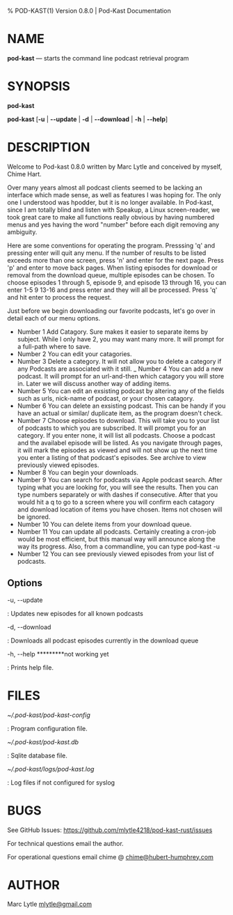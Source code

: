 % POD-KAST(1) Version 0.8.0 | Pod-Kast Documentation

NAME
====

**pod-kast** — starts the command line podcast retrieval program

SYNOPSIS
========

 **pod-kast**

 **pod-kast** \[**-u** | **--update** | **-d** | **--download** | **-h** | **--help**]

DESCRIPTION
===========
Welcome to Pod-kast 0.8.0 written by Marc Lytle and conceived by myself, Chime Hart.

Over many years almost all podcast clients seemed to be lacking an interface which made sense, as well as features I was hoping for. The only one I understood was hpodder, but it is no longer available. In Pod-kast, since I am totally blind and listen with Speakup, a Linux screen-reader, we took great care to make all functions really obvious by having numbered menus and yes having the word "number" before each digit removing any ambiguity.

Here are some conventions for operating the program. Presssing 'q' and pressing enter will quit any menu. If the number of results to be listed exceeds more than one screen, press 'n' and enter for the next page. Press 'p' and enter to move back pages. When listing episodes for download or removal from the download queue, multiple episodes can be chosen. To choose episodes 1 through 5, episode 9, and episode 13 through 16, you can enter 1-5 9 13-16 and press enter and they will all be processed. Press 'q' and hit enter to process the request.

Just before we begin downloading our favorite podcasts, let's go over in detail each of our menu options. 

- Number 1 Add Catagory. Sure makes it easier to separate items by subject. While I only have 2, you may want many more. It will prompt for a full-path where to save.
- Number 2 You can edit your catagories.
- Number 3 Delete a category. It will not allow you to delete a category if any Podcasts are associated with it still.
_ Number 4 You can add a new podcast. It will prompt for an url-and-then which catagory you will store in. Later we will discuss another way of adding items.
- Number 5 You can edit an exsisting podcast by altering any of the fields such as urls, nick-name of podcast, or your chosen catagory.
- Number 6 You can delete an exsisting podcast. This can be handy if you have an actual or similar/ duplicate item, as the program doesn't check.
- Number 7 Choose episodes to download. This will take you to your list of podcasts to which you are subscribed. It will prompt you for an category. If you enter none, it will list all podcasts. Choose a podcast and the availabel episode will be listed. As you navigate through pages, it will mark the episodes as viewed and will not show up the next time you enter a listing of that podcast's episodes. See archive to view previously viewed episodes.
- Number 8 You can begin your downloads.
- Number 9 You can search for podcasts via Apple podcast search. After typing what you are looking for, you will see the results. Then you can type numbers separately or with dashes if consecutive. After that you would hit a q to go to a screen where you will confirm each catagory and download location of items you have chosen. Items not chosen will be ignored.
- Number 10 You can delete items from your download queue.
- Number 11 You can update all podcasts. Certainly creating a cron-job would be most efficient, but this manual way will announce along the way its progress. Also, from a commandline, you can type
pod-kast -u
- Number 12 You can see previously viewed episodes from your list of podcasts.

Options
-------

-u, --update

:   Updates new episodes for all known podcasts

-d, --download

:   Downloads all podcast episodes currently in the download queue

-h, --help *********not working yet

:   Prints help file.

FILES
=====

*~/.pod-kast/pod-kast-config*

:   Program configuration file.

*~/.pod-kast/pod-kast.db*

:   Sqlite database file.

*~/.pod-kast/logs/pod-kast.log*

:   Log files if not configured for syslog

BUGS
====

See GitHub Issues: <https://github.com/mlytle4218/pod-kast-rust/issues>

For technical questions email the author. 

For operational questions email chime @ <chime@hubert-humphrey.com>

AUTHOR
======

Marc Lytle <mlytle@gmail.com>

